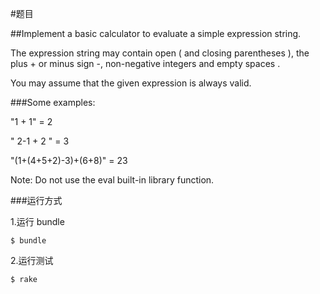 #题目

##Implement a basic calculator to evaluate a simple expression string.

The expression string may contain open ( and closing parentheses ), the plus + or minus sign -, non-negative integers and empty spaces .

You may assume that the given expression is always valid.

###Some examples:

"1 + 1" = 2

" 2-1 + 2 " = 3

"(1+(4+5+2)-3)+(6+8)" = 23

Note: Do not use the eval built-in library function.

###运行方式

1.运行 bundle
 
 ``
    $ bundle
 ``
 
2.运行测试

``
    $ rake
``